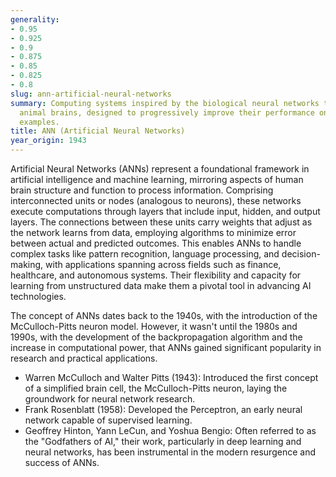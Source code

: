 ```yaml
---
generality:
- 0.95
- 0.925
- 0.9
- 0.875
- 0.85
- 0.825
- 0.8
slug: ann-artificial-neural-networks
summary: Computing systems inspired by the biological neural networks that constitute
  animal brains, designed to progressively improve their performance on tasks by considering
  examples.
title: ANN (Artificial Neural Networks)
year_origin: 1943
---
```


Artificial Neural Networks (ANNs) represent a foundational framework in artificial intelligence and machine learning, mirroring aspects of human brain structure and function to process information. Comprising interconnected units or nodes (analogous to neurons), these networks execute computations through layers that include input, hidden, and output layers. The connections between these units carry weights that adjust as the network learns from data, employing algorithms to minimize error between actual and predicted outcomes. This enables ANNs to handle complex tasks like pattern recognition, language processing, and decision-making, with applications spanning across fields such as finance, healthcare, and autonomous systems. Their flexibility and capacity for learning from unstructured data make them a pivotal tool in advancing AI technologies.

The concept of ANNs dates back to the 1940s, with the introduction of the McCulloch-Pitts neuron model. However, it wasn't until the 1980s and 1990s, with the development of the backpropagation algorithm and the increase in computational power, that ANNs gained significant popularity in research and practical applications.

- Warren McCulloch and Walter Pitts (1943): Introduced the first concept of a simplified brain cell, the McCulloch-Pitts neuron, laying the groundwork for neural network research.
- Frank Rosenblatt (1958): Developed the Perceptron, an early neural network capable of supervised learning.
- Geoffrey Hinton, Yann LeCun, and Yoshua Bengio: Often referred to as the "Godfathers of AI," their work, particularly in deep learning and neural networks, has been instrumental in the modern resurgence and success of ANNs.